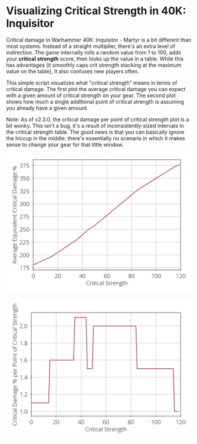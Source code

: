 # Visualizing Critical Strength in 40K: Inquisitor

Critical damage in Warhammer 40K: Inquisitor - Martyr is a bit different than most systems.
Instead of a straight multiplier, there's an extra level of indirection.
The game internally rolls a random value from 1 to 100, adds your **critical strength** score, then looks up the value in a table.
While this has advantages (it smoothly caps crit strength stacking at the maximum value on the table), it also confuses new players often.

This simple script visualizes what "critical strength" means in terms of critical damage.
The first plot the average critical damage you can expect with a given amount of critical strength on your gear.
The second plot shows how much a single additional point of critical strength is assuming you already have a given amount.

Note: As of v2.3.0, the critical damage per point of critical strength plot is a bit wonky. This isn't a bug, it's a result of inconsistently-sized intervals in the critical strength table. The good news is that you can basically ignore the hiccup in the middle: there's essentially no scenario in which it makes sense to change your gear for that little window.

![Equivalent critical damage](Equivalent_crit_damage.png)

![Critical damage per strength point](Critical_damage_per_strength.png)

